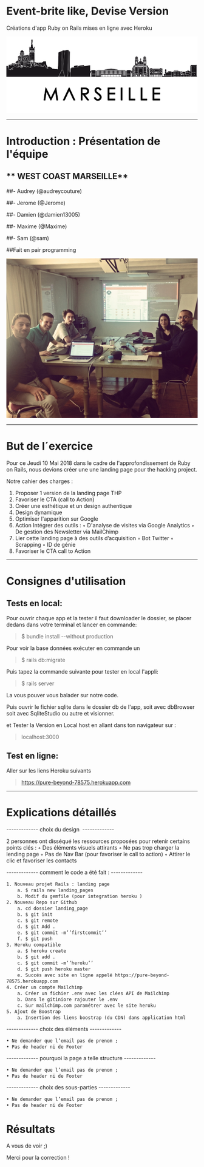 # Event-brite like, Devise Version
Créations d'app Ruby on Rails mises en ligne avec Heroku



![alt tag](images/img-marseille-3.png)

-------------

# Introduction : Présentation de l'équipe

## ** WEST COAST MARSEILLE**

##- Audrey (@audreycouture)

##- Jerome (@Jerome)

##- Damien (@damien13005)

##- Maxime (@Maxime)

##- Sam (@sam)


##Fait en pair programming

![alt tag](images/pairProgramming.jpg)

-------------

# But de l´exercice

Pour ce Jeudi 10 Mai 2018 dans le cadre de l'approfondissement de Ruby on Rails, nous devions créer une une landing page pour the hacking project.

Notre cahier des charges :

1. Proposer 1 version de la landing page THP
2. Favoriser le CTA (call to Action)
3. Créer une esthétique et un design authentique
4. Design dynamique
5. Optimiser l'apparition sur Google
6. Action Intégrer des outils : 
        ◦ D'analyse de visites via Google Analytics
        ◦ De gestion des Newsletter via MailChimp
7.  Lier cette landing page à des outils d’acquisition
        ◦ Bot Twitter
        ◦ Scrapping
        ◦ ID de génie
8. Favoriser le CTA call to Action
------------   



# Consignes d'utilisation

## Tests en local:

Pour ouvrir chaque app et la tester il faut downloader le dossier, se placer dedans dans votre terminal et lancer en commande:

> $ bundle install --without production


Pour voir la base données exécuter en commande un

> $ rails db:migrate

Puis tapez la commande suivante pour tester en local l'appli:

> $ rails server

La vous pouver vous balader sur notre code.

Puis ouvrir le fichier sqlite dans le dossier db de l'app, soit avec dbBrowser soit avec SqliteStudio ou autre et visionner.

et Tester la Version en Local host en allant dans ton navigateur sur :

> localhost:3000



## Test en ligne:

Aller sur les liens Heroku suivants


> https://pure-beyond-78575.herokuapp.com



------------


# Explications détaillés 

------------- choix du design  -------------

2 personnes ont disséqué  les ressources proposées pour retenir certains points clés : 
        ◦ Des éléments visuels attirants
        ◦ Ne pas trop charger la lending page
        ◦ Pas de Nav Bar (pour favoriser le call to action) 
        ◦ Attirer le clic et favoriser les contacts 

------------- comment le code a été fait : -------------

    1. Nouveau projet Rails : landing page
        a. $ rails new landing_pages
        b. Modif du gemfile (pour integration heroku ) 
    2. Nouveau Repo sur Github
        a. cd dossier landing_page
        b. $ git init 
        c. $ git remote
        d. $ git Add . 
        e. $ git commit -m’’firstcommit’’
        f. $ git push 
    3. Heroku compatible
        a. $ heroku create
        b. $ git add .
        c. $ git commit -m’’heroku’’
        d. $ git push heroku master
        e. Succés avec site en ligne appelé https://pure-beyond-78575.herokuapp.com
    4. Créer un compte Mailchimp 
        a. Créer un fichier .env avec les clées API de Mailchimp
        b. Dans le gitiniore rajouter le .env
        c. Sur mailchimp.com paramétrer avec le site heroku  
    5. Ajout de Boostrap
        a. Insertion des liens boostrap (du CDN) dans application html  

-------------  choix des éléments -------------

    • Ne demander que l’email pas de prenom ; 
    • Pas de header ni de Footer 
    

------------- pourquoi la page a telle structure -------------

    • Ne demander que l’email pas de prenom ; 
    • Pas de header ni de Footer 

------------- choix des sous-parties ------------- 

    • Ne demander que l’email pas de prenom ; 
    • Pas de header ni de Footer 


# Résultats

A vous de voir ;)


Merci pour la correction ! 
